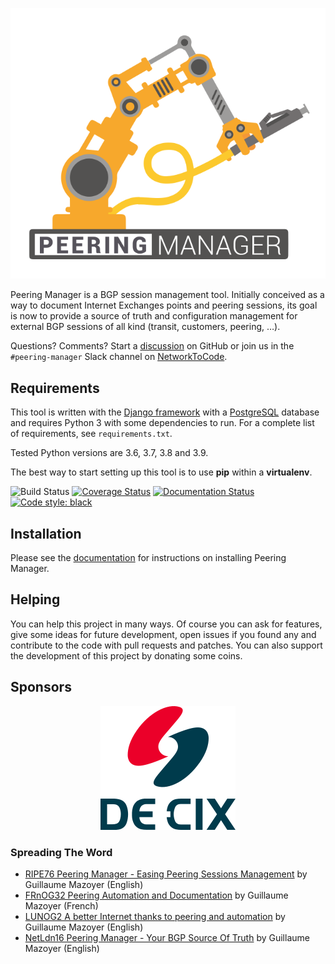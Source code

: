 <p align="center">
  <img src="project-static/img/peering-manager.svg" alt="Peering Manager logo"/>
</p>

Peering Manager is a BGP session management tool. Initially conceived as a way
to document Internet Exchanges points and peering sessions, its goal is now to
provide a source of truth and configuration management for external BGP
sessions of all kind (transit, customers, peering, …).

Questions? Comments? Start a
[discussion](https://github.com/peering-manager/peering-manager/discussions) on
GitHub or join us in the `#peering-manager` Slack channel on
[NetworkToCode](https://networktocode.slack.com/).

## Requirements

This tool is written with the
[Django framework](https://www.djangoproject.com/) with a
[PostgreSQL](https://www.postgresql.org) database and requires Python 3 with
some dependencies to run. For a complete list of requirements, see
`requirements.txt`.

Tested Python versions are 3.6, 3.7, 3.8 and 3.9.

The best way to start setting up this tool is to use **pip** within a
**virtualenv**.

![Build Status](https://github.com/peering-manager/peering-manager/workflows/CI/badge.svg)
[![Coverage Status](https://coveralls.io/repos/github/peering-manager/peering-manager/badge.svg?branch=main)](https://coveralls.io/github/peering-manager/peering-manager?branch=main)
[![Documentation Status](https://readthedocs.org/projects/peering-manager/badge/?version=latest)](https://peering-manager.readthedocs.io/en/latest/?badge=latest)
[![Code style: black](https://img.shields.io/badge/code%20style-black-000000.svg)](https://github.com/ambv/black)


## Installation

Please see the [documentation](https://peering-manager.readthedocs.io/) for
instructions on installing Peering Manager.

## Helping

You can help this project in many ways. Of course you can ask for features,
give some ideas for future development, open issues if you found any and
contribute to the code with pull requests and patches. You can also support the
development of this project by donating some coins.

## Sponsors

<p align="center">
  <a href="https://www.de-cix.net/" target="_blank" rel="nofollow noopener">
    <img src="project-static/img/sponsors/logo_decix.svg" alt="DE-CIX"/>
  </a>
</p>

### Spreading The Word

  * [RIPE76 Peering Manager - Easing Peering Sessions Management](https://ripe76.ripe.net/archives/video/13/) by Guillaume Mazoyer (English)
  * [FRnOG32 Peering Automation and Documentation](https://www.dailymotion.com/video/x756n1e?playlist=x6c4hk) by Guillaume Mazoyer (French)
  * [LUNOG2 A better Internet thanks to peering and automation](https://drive.mazoyer.eu/index.php/s/3RiyrPQd3Tdwc96) by Guillaume Mazoyer (English)
  * [NetLdn16 Peering Manager - Your BGP Source Of Truth](https://drive.mazoyer.eu/s/EHj3pH87Pe55Rfa) by Guillaume Mazoyer (English)

